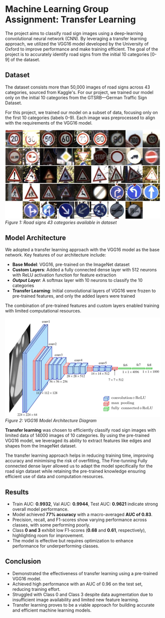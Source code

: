 # Machine Learning Group Assignment: Transfer Learning

The project aims to classify road sign images using a deep-learning convolutional neural network (CNN). By leveraging a transfer learning approach, we utilized the VGG16 model developed by the University of Oxford to improve performance and make training efficient. The goal of the project is to accurately identify road signs from the initial 10 categories [0-9] of the dataset.

## Dataset

The dataset consists more than 50,000 images of road signs across 43 categories, sourced from Kaggle's. For our project, we trained our model only on the initial 10 categories from the GTSRB—German Traffic Sign Dataset.

For this project, we trained our model on a subset of data, focusing only on the first 10 categories (labels 0-9). Each image was preprocessed to align with the requirements of the VGG16 model.

![Figure 1: 43 categories of road sign available in dataset](https://raw.githubusercontent.com/GordonHeg/Machine-Learning-Group-Assignment-Transfer-Learning-/main/images/dataset_sample.jpg)
*Figure 1: Road signs 43 categories available in dataset*


## Model Architecture

We adopted a transfer learning approach with the VGG16 model as the base network. Key features of our architecture include:

- **Base Model**: VGG16, pre-trained on the ImageNet dataset
- **Custom Layers**: Added a fully connected dense layer with 512 neurons with ReLU activation function for feature extraction
- ***Output Layer***: A softmax layer with 10 neurons to classify the 10 categories
- **Transfer Learning**: Initial convolutional layers of VGG16 were frozen to pre-trained features, and only the added layers were trained

The combination of pre-trained features and custom layers enabled training with limited computational resources.

![Figure 2: VGG16 Model Architecture Diagram](https://raw.githubusercontent.com/GordonHeg/Machine-Learning-Group-Assignment-Transfer-Learning-/main/images/model_architecture.jpg)
*Figure 2: VGG16 Model Architecture Diagram*

**Transfer learning** was chosen to efficiently classify road sign images with limited data of 14000 images of 10 categories. By using the pre-trained VGG16 model, we leveraged its ability to extract features like edges and shapes from the ImageNet dataset. 

The transfer learning approach helps in reducing training time, improving accuracy and minimising the risk of overfitting, The Fine-tunning Fully connected dense layer allowed us to adapt the model specifically for the road sign dataset while retaining the pre-trained knowledge ensuring efficient use of data and computation resources.

## Results
- Train AUC: **0.9932**, Val AUC: **0.9944**, Test AUC: **0.9621** indicate strong overall model performance.  
- Model achieved **77% accuracy** with a macro-averaged **AUC of 0.83**.  
- Precision, recall, and F1-scores show varying performance across classes, with some performing poorly.  
- Class **0 and 3** exhibit low F1-scores (**0.68** and **0.61**, respectively), highlighting room for improvement.  
- The model is effective but requires optimization to enhance performance for underperforming classes.  
## Conclusion

- Demonstrated the effectiveness of transfer learning using a pre-trained VGG16 model.
- Achieved high performance with an AUC of 0.96 on the test set, reducing training effort.
- Struggled with Class 0 and Class 3 despite data augmentation due to insufficient image availability and limited new feature learning.
- Transfer learning proves to be a viable approach for building accurate and efficient machine learning models.

